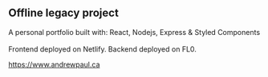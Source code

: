 ## Offline legacy project


A personal portfolio built with: React, Nodejs, Express & Styled Components
<br/>
<br/>
Frontend deployed on Netlify. Backend deployed on FL0.

https://www.andrewpaul.ca
